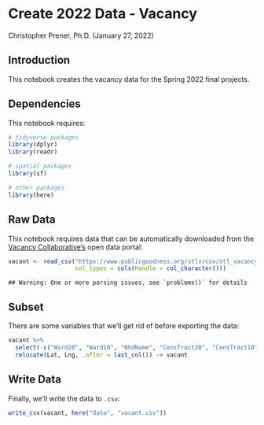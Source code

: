 Create 2022 Data - Vacancy
================
Christopher Prener, Ph.D.
(January 27, 2022)

## Introduction

This notebook creates the vacancy data for the Spring 2022 final
projects.

## Dependencies

This notebook requires:

``` r
# tidyverse packages
library(dplyr)
library(readr)

# spatial packages
library(sf)

# other packages
library(here)
```

## Raw Data

This notebook requires data that can be automatically downloaded from
the [Vacancy Collaborative’s](https://www.stlvacancytools.com) open data
portal:

``` r
vacant <- read_csv("https://www.publicgoodness.org/stlv/csv/stl_vacancy_data.csv",
                   col_types = cols(Handle = col_character()))
```

    ## Warning: One or more parsing issues, see `problems()` for details

## Subset

There are some variables that we’ll get rid of before exporting the
data:

``` r
vacant %>% 
  select(-c("Ward20", "Ward10", "NhdName", "CensTract20", "CensTract10")) %>%
  relocate(Lat, Lng, .after = last_col()) -> vacant
```

## Write Data

Finally, we’ll write the data to `.csv`:

``` r
write_csv(vacant, here("data", "vacant.csv"))
```

